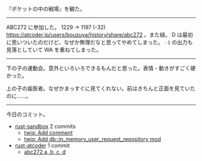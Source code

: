 『ポケットの中の戦場』を観た。

---

ABC272 に参加した。 1229 → 1197 (-32) <https://atcoder.jp/users/bouzuya/history/share/abc272> 。また緑。 D は最初に思いついたのだけど、なぜか無理だなと思ってやめてしまった。 `-1` の出力も見落としていて WA を重ねてしまった。

---

下の子の運動会。意外といろいろできるもんだと思った。表情・動きがすごく硬かった。

上の子の歯医者。なぜかまっすぐに見てくれない。前はきちんと正面を見ていたのに……。

---

今日のコミット。

- [rust-sandbox](https://github.com/bouzuya/rust-sandbox) 2 commits
  - [twiq: Add comment](https://github.com/bouzuya/rust-sandbox/commit/fa6aee770d40874090a2796f3a1ec4fa87464769)
  - [twiq: Add db::in_memory_user_request_repository mod](https://github.com/bouzuya/rust-sandbox/commit/3dfaec98115e55c6f663d1da684804df9fad574a)
- [rust-atcoder](https://github.com/bouzuya/rust-atcoder) 1 commit
  - [abc272 a, b, c, d](https://github.com/bouzuya/rust-atcoder/commit/11befa9a517dcd816b1449a315942e26ec9ce10d)
